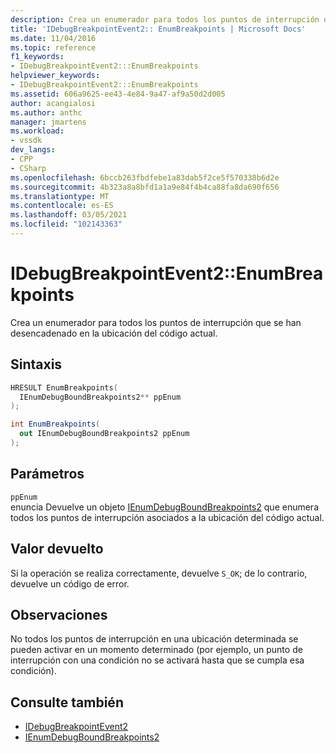 ```yaml
---
description: Crea un enumerador para todos los puntos de interrupción que se han desencadenado en la ubicación del código actual.
title: 'IDebugBreakpointEvent2:: EnumBreakpoints | Microsoft Docs'
ms.date: 11/04/2016
ms.topic: reference
f1_keywords:
- IDebugBreakpointEvent2:::EnumBreakpoints
helpviewer_keywords:
- IDebugBreakpointEvent2:::EnumBreakpoints
ms.assetid: 606a9625-ee43-4e84-9a47-af9a50d2d005
author: acangialosi
ms.author: anthc
manager: jmartens
ms.workload:
- vssdk
dev_langs:
- CPP
- CSharp
ms.openlocfilehash: 6bccb263fbdfebe1a83dab5f2ce5f570338b6d2e
ms.sourcegitcommit: 4b323a8a8bfd1a1a9e84f4b4ca88fa8da690f656
ms.translationtype: MT
ms.contentlocale: es-ES
ms.lasthandoff: 03/05/2021
ms.locfileid: "102143363"
---
```

# <a name="idebugbreakpointevent2enumbreakpoints"></a>IDebugBreakpointEvent2::EnumBreakpoints
Crea un enumerador para todos los puntos de interrupción que se han desencadenado en la ubicación del código actual.

## <a name="syntax"></a>Sintaxis

```cpp
HRESULT EnumBreakpoints(
  IEnumDebugBoundBreakpoints2** ppEnum
);
```

```csharp
int EnumBreakpoints(
  out IEnumDebugBoundBreakpoints2 ppEnum
);
```

## <a name="parameters"></a>Parámetros
`ppEnum`\
enuncia Devuelve un objeto [IEnumDebugBoundBreakpoints2](../../../extensibility/debugger/reference/ienumdebugboundbreakpoints2.md) que enumera todos los puntos de interrupción asociados a la ubicación del código actual.

## <a name="return-value"></a>Valor devuelto
 Si la operación se realiza correctamente, devuelve `S_OK`; de lo contrario, devuelve un código de error.

## <a name="remarks"></a>Observaciones
 No todos los puntos de interrupción en una ubicación determinada se pueden activar en un momento determinado (por ejemplo, un punto de interrupción con una condición no se activará hasta que se cumpla esa condición).

## <a name="see-also"></a>Consulte también
- [IDebugBreakpointEvent2](../../../extensibility/debugger/reference/idebugbreakpointevent2.md)
- [IEnumDebugBoundBreakpoints2](../../../extensibility/debugger/reference/ienumdebugboundbreakpoints2.md)
